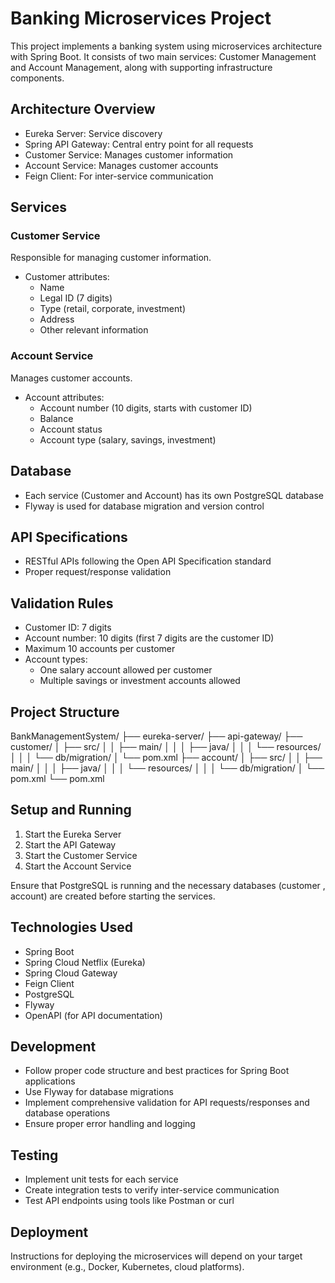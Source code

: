 # Banking Microservices Project

This project implements a banking system using microservices architecture with Spring Boot. It consists of two main services: Customer Management and Account Management, along with supporting infrastructure components.

## Architecture Overview

- Eureka Server: Service discovery
- Spring API Gateway: Central entry point for all requests
- Customer Service: Manages customer information
- Account Service: Manages customer accounts
- Feign Client: For inter-service communication

## Services

### Customer Service

Responsible for managing customer information.

- Customer attributes:
    - Name
    - Legal ID (7 digits)
    - Type (retail, corporate, investment)
    - Address
    - Other relevant information

### Account Service

Manages customer accounts.

- Account attributes:
    - Account number (10 digits, starts with customer ID)
    - Balance
    - Account status
    - Account type (salary, savings, investment)

## Database

- Each service (Customer and Account) has its own PostgreSQL database
- Flyway is used for database migration and version control

## API Specifications

- RESTful APIs following the Open API Specification standard
- Proper request/response validation

## Validation Rules

- Customer ID: 7 digits
- Account number: 10 digits (first 7 digits are the customer ID)
- Maximum 10 accounts per customer
- Account types:
    - One salary account allowed per customer
    - Multiple savings or investment accounts allowed

## Project Structure
BankManagementSystem/
├── eureka-server/
├── api-gateway/
├── customer/
│   ├── src/
│   │   ├── main/
│   │   │   ├── java/
│   │   │   └── resources/
│   │   │       └── db/migration/
│   └── pom.xml
├── account/
│   ├── src/
│   │   ├── main/
│   │   │   ├── java/
│   │   │   └── resources/
│   │   │       └── db/migration/
│   └── pom.xml
└── pom.xml

## Setup and Running

1. Start the Eureka Server
2. Start the API Gateway
3. Start the Customer Service
4. Start the Account Service

Ensure that PostgreSQL is running and the necessary databases (customer , account) are created before starting the services.

## Technologies Used

- Spring Boot
- Spring Cloud Netflix (Eureka)
- Spring Cloud Gateway
- Feign Client
- PostgreSQL
- Flyway
- OpenAPI (for API documentation)

## Development

- Follow proper code structure and best practices for Spring Boot applications
- Use Flyway for database migrations
- Implement comprehensive validation for API requests/responses and database operations
- Ensure proper error handling and logging

## Testing

- Implement unit tests for each service
- Create integration tests to verify inter-service communication
- Test API endpoints using tools like Postman or curl

## Deployment

Instructions for deploying the microservices will depend on your target environment (e.g., Docker, Kubernetes, cloud platforms).